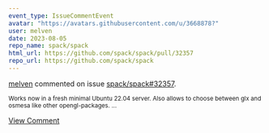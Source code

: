 ```yaml
---
event_type: IssueCommentEvent
avatar: "https://avatars.githubusercontent.com/u/3668878?"
user: melven
date: 2023-08-05
repo_name: spack/spack
html_url: https://github.com/spack/spack/pull/32357
repo_url: https://github.com/spack/spack
---
```


<a href='https://github.com/melven' target='_blank'>melven</a> commented on issue <a href='https://github.com/spack/spack/pull/32357' target='_blank'>spack/spack#32357</a>.

<small>Works now in a fresh minimal Ubuntu 22.04 server. Also allows to choose between glx and osmesa like other opengl-packages....</small>

<a href='https://github.com/spack/spack/pull/32357' target='_blank'>View Comment</a>